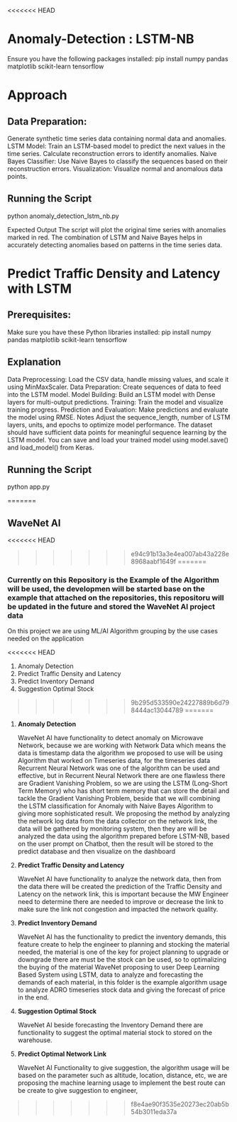 <<<<<<< HEAD
# Anomaly-Detection : LSTM-NB
Ensure you have the following packages installed:
pip install numpy pandas matplotlib scikit-learn tensorflow

# Approach
## Data Preparation:
Generate synthetic time series data containing normal data and anomalies.
LSTM Model:
Train an LSTM-based model to predict the next values in the time series.
Calculate reconstruction errors to identify anomalies.
Naive Bayes Classifier:
Use Naive Bayes to classify the sequences based on their reconstruction errors.
Visualization:
Visualize normal and anomalous data points.

## Running the Script
python anomaly_detection_lstm_nb.py

Expected Output
The script will plot the original time series with anomalies marked in red. The combination of LSTM and Naive Bayes helps in accurately detecting anomalies based on patterns in the time series data.


# Predict Traffic Density and Latency with LSTM
## Prerequisites:
Make sure you have these Python libraries installed:
pip install numpy pandas matplotlib scikit-learn tensorflow

## Explanation
Data Preprocessing: Load the CSV data, handle missing values, and scale it using MinMaxScaler.
Data Preparation: Create sequences of data to feed into the LSTM model.
Model Building: Build an LSTM model with Dense layers for multi-output predictions.
Training: Train the model and visualize training progress.
Prediction and Evaluation: Make predictions and evaluate the model using RMSE.
Notes
Adjust the sequence_length, number of LSTM layers, units, and epochs to optimize model performance.
The dataset should have sufficient data points for meaningful sequence learning by the LSTM model.
You can save and load your trained model using model.save() and load_model() from Keras.

## Running the Script
python app.py

=======
## WaveNet AI
<<<<<<< HEAD
>>>>>>> e94c91b13a3e4ea007ab43a228e8968aabf1649f
=======

### Currently on this Repository is the Example of the Algorithm will be used, the developmen will be started base on the example that attached on the repositories, this repositoru will be updated in the future and stored the WaveNet AI project data

On this project we are using ML/AI Algorithm grouping by the use cases needed on the application 

<<<<<<< HEAD
  1. Anomaly Detection
  2. Predict Traffic Density and Latency
  3. Predict Inventory Demand
  4. Suggestion Optimal Stock
>>>>>>> 9b295d533590e24227889b6d798444ac13044789
=======
1. **Anomaly Detection**

     WaveNet AI have functionality to detect anomaly on Microwave Network, because we are working with Network Data which means the data is timestamp data the algorithm we proposed to use will be using Algorithm that worked on Timeseries data, for the timeseries data Recurrent Neural Network was one of the algorithm can be used and effective, but in Recurrent Neural Network there are one flawless there are Gradient Vanishing Problem, so we are using the LSTM (Long-Short Term Memory) who has short term memory that can store the detail and tackle the Gradient Vanishing Problem, beside that we will combining the LSTM classification for Anomaly with Naive Bayes Algorithm to giving more sophisticated result.
     We proposing the method by analyzing the network log data from the data collector on the network link, the data will be gathered by monitoring system, then they are will be analyzed the data using the algorithm prepared before LSTM-NB, based on the user prompt on Chatbot, then the result will be stored to the predict database and then visualize on the dashboard
    
2. **Predict Traffic Density and Latency**

    WaveNet AI have functionality to analyze the network data, then from the data there will be created the prediction of the Traffic Density and Latency on the network link, this is important because the MW Engineer need to determine there are needed to improve or decrease the link to make sure the link not congestion and impacted the network quality.
   
4. **Predict Inventory Demand**

    WaveNet AI has the functionality to predict the inventory demands, this feature create to help the engineer to planning and stocking the material needed, the material is one of the key for project planning to upgrade or downgrade there are must be the stock can be used, so to optimalizing the buying of the material WaveNet proposing to user Deep Learning Based System using LSTM, data to analyze and forecasting the demands of each material, in this folder is the example algorithm usage to analyze ADRO timeseries stock data and giving the forecast of price in the end.

6.  **Suggestion Optimal Stock**

     WaveNet AI beside forecasting the Inventory Demand there are functionality to suggest the optimal material stock to stored on the warehouse.

8. **Predict Optimal Network Link**

   WaveNet AI Functionality to give suggestion, the algorithm usage will be based on the parameter such as altitude, location, distance, etc, we are proposing the machine learning usage to implement the best route can be create to give suggestion to engineer,




>>>>>>> f8e4ae90f3535e20273ec20ab5b54b3011eda37a
